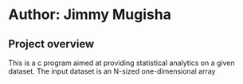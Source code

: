 
# Author: Jimmy Mugisha

## Project overview
This is a c program aimed at providing statistical analytics on a given dataset.
The input dataset is an N-sized one-dimensional array